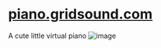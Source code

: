 # [piano.gridsound.com](https://piano.gridsound.com)

A cute little virtual piano
![image](https://github.com/gridsound/piano/assets/850754/39ca7f69-bbd7-4771-8b68-a2262b891dc0)
